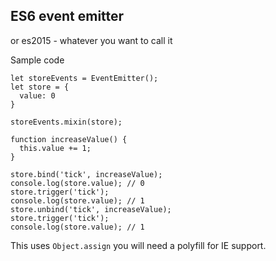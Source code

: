 ## ES6 event emitter

or es2015 - whatever you want to call it


Sample code
```
let storeEvents = EventEmitter();
let store = {
  value: 0
}

storeEvents.mixin(store);

function increaseValue() {
  this.value += 1;
}

store.bind('tick', increaseValue);
console.log(store.value); // 0
store.trigger('tick');
console.log(store.value); // 1
store.unbind('tick', increaseValue);
store.trigger('tick');
console.log(store.value); // 1
```

This uses `Object.assign` you will need a polyfill for IE support.
